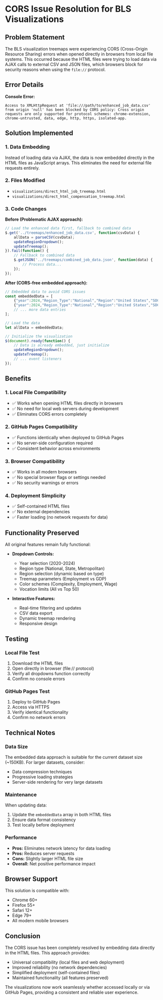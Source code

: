 # CORS Issue Resolution for BLS Visualizations

## Problem Statement

The BLS visualization treemaps were experiencing CORS (Cross-Origin Resource Sharing) errors when opened directly in browsers from local file systems. This occurred because the HTML files were trying to load data via AJAX calls to external CSV and JSON files, which browsers block for security reasons when using the `file://` protocol.

## Error Details

**Console Error:**
```
Access to XMLHttpRequest at 'file:///path/to/enhanced_job_data.csv' from origin 'null' has been blocked by CORS policy: Cross origin requests are only supported for protocol schemes: chrome-extension, chrome-untrusted, data, edge, http, https, isolated-app.
```

## Solution Implemented

### 1. Data Embedding
Instead of loading data via AJAX, the data is now embedded directly in the HTML files as JavaScript arrays. This eliminates the need for external file requests entirely.

### 2. Files Modified
- `visualizations/direct_html_job_treemap.html`
- `visualizations/direct_html_compensation_treemap.html`

### 3. Code Changes

**Before (Problematic AJAX approach):**
```javascript
// Load the enhanced data first, fallback to combined data
$.get('../treemaps/enhanced_job_data.csv', function(csvData) {
    allData = parseCSV(csvData);
    updateRegionDropdown();
    updateTreemap();
}).fail(function() {
    // Fallback to combined data
    $.getJSON('../treemaps/combined_job_data.json', function(data) {
        // Process data...
    });
});
```

**After (CORS-free embedded approach):**
```javascript
// Embedded data to avoid CORS issues
const embeddedData = [
    {"year":2024,"Region_Type":"National","Region":"United States","SOC_Code":"15-1252",...},
    {"year":2024,"Region_Type":"National","Region":"United States","SOC_Code":"29-1141",...},
    // ... more data entries
];

// Load the data
let allData = embeddedData;

// Initialize the visualization
$(document).ready(function() {
    // Data is already embedded, just initialize
    updateRegionDropdown();
    updateTreemap();
    // ... event listeners
});
```

## Benefits

### 1. **Local File Compatibility**
- ✅ Works when opening HTML files directly in browsers
- ✅ No need for local web servers during development
- ✅ Eliminates CORS errors completely

### 2. **GitHub Pages Compatibility**
- ✅ Functions identically when deployed to GitHub Pages
- ✅ No server-side configuration required
- ✅ Consistent behavior across environments

### 3. **Browser Compatibility**
- ✅ Works in all modern browsers
- ✅ No special browser flags or settings needed
- ✅ No security warnings or errors

### 4. **Deployment Simplicity**
- ✅ Self-contained HTML files
- ✅ No external dependencies
- ✅ Faster loading (no network requests for data)

## Functionality Preserved

All original features remain fully functional:

- **Dropdown Controls:**
  - Year selection (2020-2024)
  - Region type (National, State, Metropolitan)
  - Region selection (dynamic based on type)
  - Treemap parameters (Employment vs GDP)
  - Color schemes (Complexity, Employment, Wage)
  - Vocation limits (All vs Top 50)

- **Interactive Features:**
  - Real-time filtering and updates
  - CSV data export
  - Dynamic treemap rendering
  - Responsive design

## Testing

### Local File Test
1. Download the HTML files
2. Open directly in browser (file:// protocol)
3. Verify all dropdowns function correctly
4. Confirm no console errors

### GitHub Pages Test
1. Deploy to GitHub Pages
2. Access via HTTPS
3. Verify identical functionality
4. Confirm no network errors

## Technical Notes

### Data Size
The embedded data approach is suitable for the current dataset size (~150KB). For larger datasets, consider:
- Data compression techniques
- Progressive loading strategies
- Server-side rendering for very large datasets

### Maintenance
When updating data:
1. Update the `embeddedData` array in both HTML files
2. Ensure data format consistency
3. Test locally before deployment

### Performance
- **Pros:** Eliminates network latency for data loading
- **Pros:** Reduces server requests
- **Cons:** Slightly larger HTML file size
- **Overall:** Net positive performance impact

## Browser Support

This solution is compatible with:
- Chrome 60+
- Firefox 55+
- Safari 12+
- Edge 79+
- All modern mobile browsers

## Conclusion

The CORS issue has been completely resolved by embedding data directly in the HTML files. This approach provides:
- Universal compatibility (local files and web deployment)
- Improved reliability (no network dependencies)
- Simplified deployment (self-contained files)
- Maintained functionality (all features preserved)

The visualizations now work seamlessly whether accessed locally or via GitHub Pages, providing a consistent and reliable user experience.